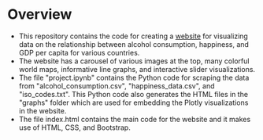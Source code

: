# Overview
- This repository contains the code for creating a [website](https://collinb424.github.io/Data-Visualization-Website/) for visualizing data on the relationship between 
  alcohol consumption, happiness, and GDP per capita for various countries.
- The website has a carousel of various images at the top, many colorful world maps, informative line graphs, and interactive slider visualizations.
- The file "project.ipynb" contains the Python code for scraping the data from "alcohol_consumption.csv", "happiness_data.csv", and "iso_codes.txt". This Python code also
generates the HTML files in the "graphs" folder which are used for embedding the Plotly visualizations in the website.
- The file index.html contains the main code for the website and it makes use of HTML, CSS, and Bootstrap.

